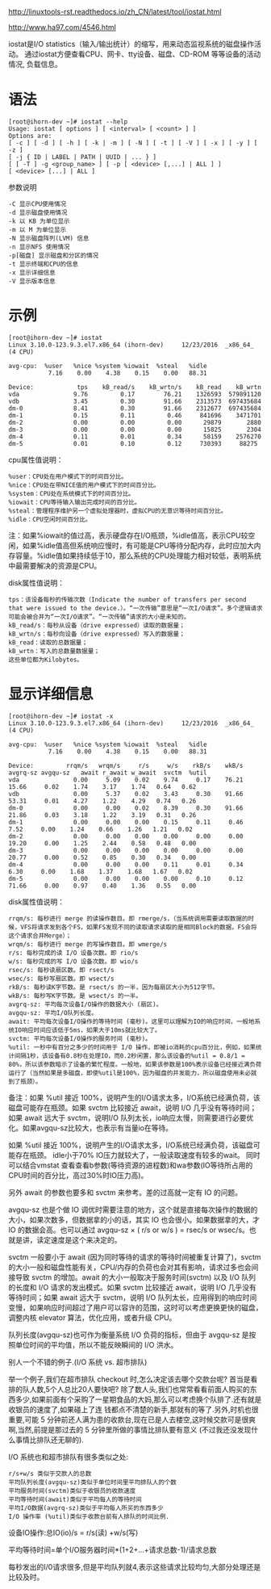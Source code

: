 http://linuxtools-rst.readthedocs.io/zh_CN/latest/tool/iostat.html

http://www.ha97.com/4546.html

iostat是I/O statistics（输入/输出统计）的缩写，用来动态监视系统的磁盘操作活动。
通过iostat方便查看CPU、网卡、tty设备、磁盘、CD-ROM 等等设备的活动情况, 负载信息。

# 语法

	[root@ihorn-dev ~]# iostat --help
	Usage: iostat [ options ] [ <interval> [ <count> ] ]
	Options are:
	[ -c ] [ -d ] [ -h ] [ -k | -m ] [ -N ] [ -t ] [ -V ] [ -x ] [ -y ] [ -z ]
	[ -j { ID | LABEL | PATH | UUID | ... } ]
	[ [ -T ] -g <group_name> ] [ -p [ <device> [,...] | ALL ] ]
	[ <device> [...] | ALL ]

参数说明

    -C 显示CPU使用情况
    -d 显示磁盘使用情况
    -k 以 KB 为单位显示
    -m 以 M 为单位显示
    -N 显示磁盘阵列(LVM) 信息
    -n 显示NFS 使用情况
    -p[磁盘] 显示磁盘和分区的情况
    -t 显示终端和CPU的信息
    -x 显示详细信息
    -V 显示版本信息

# 示例

	[root@ihorn-dev ~]# iostat
	Linux 3.10.0-123.9.3.el7.x86_64 (ihorn-dev) 	12/23/2016 	_x86_64_	(4 CPU)
	
	avg-cpu:  %user   %nice %system %iowait  %steal   %idle
	           7.16    0.00    4.38    0.15    0.00   88.31
	
	Device:            tps    kB_read/s    kB_wrtn/s    kB_read    kB_wrtn
	vda               9.76         0.17        76.21    1326593  579891120
	vdb               3.45         0.30        91.66    2313573  697435684
	dm-0              8.41         0.30        91.66    2312677  697435684
	dm-1              0.15         0.11         0.46     841696    3471701
	dm-2              0.00         0.00         0.00      29879       2880
	dm-3              0.00         0.00         0.00      15825       2304
	dm-4              0.11         0.01         0.34      58159    2576270
	dm-5              0.01         0.10         0.12     730393     88275

cpu属性值说明：

    %user：CPU处在用户模式下的时间百分比。
    %nice：CPU处在带NICE值的用户模式下的时间百分比。
    %system：CPU处在系统模式下的时间百分比。
    %iowait：CPU等待输入输出完成时间的百分比。
    %steal：管理程序维护另一个虚拟处理器时，虚拟CPU的无意识等待时间百分比。
    %idle：CPU空闲时间百分比。

注：如果%iowait的值过高，表示硬盘存在I/O瓶颈，%idle值高，表示CPU较空闲，如果%idle值高但系统响应慢时，有可能是CPU等待分配内存，此时应加大内存容量。%idle值如果持续低于10，那么系统的CPU处理能力相对较低，表明系统中最需要解决的资源是CPU。

disk属性值说明：

	tps：该设备每秒的传输次数（Indicate the number of transfers per second that were issued to the device.）。“一次传输”意思是“一次I/O请求”。多个逻辑请求可能会被合并为“一次I/O请求”。“一次传输”请求的大小是未知的。	
	kB_read/s：每秒从设备（drive expressed）读取的数据量；
	kB_wrtn/s：每秒向设备（drive expressed）写入的数据量；
	kB_read：读取的总数据量；
	kB_wrtn：写入的总数量数据量；
	这些单位都为Kilobytes。

# 显示详细信息

	[root@ihorn-dev ~]# iostat -x
	Linux 3.10.0-123.9.3.el7.x86_64 (ihorn-dev) 	12/23/2016 	_x86_64_	(4 CPU)
	
	avg-cpu:  %user   %nice %system %iowait  %steal   %idle
	           7.16    0.00    4.38    0.15    0.00   88.31
	
	Device:         rrqm/s   wrqm/s     r/s     w/s    rkB/s    wkB/s avgrq-sz avgqu-sz   await r_await w_await  svctm  %util
	vda               0.00     5.09    0.02    9.74     0.17    76.21    15.66     0.02    1.74    3.17    1.74   0.64   0.62
	vdb               0.00     5.37    0.02    3.43     0.30    91.66    53.31     0.01    4.27    1.22    4.29   0.74   0.26
	dm-0              0.00     0.00    0.02    8.39     0.30    91.66    21.86     0.03    3.18    1.22    3.19   0.31   0.26
	dm-1              0.00     0.00    0.00    0.15     0.11     0.46     7.52     0.00    1.24    0.66    1.26   1.21   0.02
	dm-2              0.00     0.00    0.00    0.00     0.00     0.00    19.20     0.00    1.25    2.44    0.58   0.48   0.00
	dm-3              0.00     0.00    0.00    0.00     0.00     0.00    20.77     0.00    0.52    0.85    0.30   0.34   0.00
	dm-4              0.00     0.00    0.00    0.11     0.01     0.34     6.30     0.00    1.68    1.37    1.68   1.67   0.02
	dm-5              0.00     0.00    0.00    0.00     0.10     0.12    71.66     0.00    0.97    0.40    1.36   0.55   0.00


disk属性值说明：

    rrqm/s: 每秒进行 merge 的读操作数目。即 rmerge/s，（当系统调用需要读取数据的时候，VFS将请求发到各个FS，如果FS发现不同的读取请求读取的是相同Block的数据，FS会将这个请求合并Merge）；
    wrqm/s: 每秒进行 merge 的写操作数目。即 wmerge/s
    r/s: 每秒完成的读 I/O 设备次数。即 rio/s
    w/s: 每秒完成的写 I/O 设备次数。即 wio/s
    rsec/s: 每秒读扇区数。即 rsect/s
    wsec/s: 每秒写扇区数。即 wsect/s
    rkB/s: 每秒读K字节数。是 rsect/s 的一半，因为每扇区大小为512字节。
    wkB/s: 每秒写K字节数。是 wsect/s 的一半。
    avgrq-sz: 平均每次设备I/O操作的数据大小 (扇区)。
    avgqu-sz: 平均I/O队列长度。
    await: 平均每次设备I/O操作的等待时间 (毫秒)。这里可以理解为IO的响应时间，一般地系统IO响应时间应该低于5ms，如果大于10ms就比较大了。
    svctm: 平均每次设备I/O操作的服务时间 (毫秒)。
    %util: 一秒中有百分之多少的时间用于 I/O 操作，即被io消耗的cpu百分比，例如，如果统计间隔1秒，该设备有0.8秒在处理IO，而0.2秒闲置，那么该设备的%util = 0.8/1 = 80%，所以该参数暗示了设备的繁忙程度。一般地，如果该参数是100%表示设备已经接近满负荷运行了（当然如果是多磁盘，即使%util是100%，因为磁盘的并发能力，所以磁盘使用未必就到了瓶颈）。

备注：如果 %util 接近 100%，说明产生的I/O请求太多，I/O系统已经满负荷，该磁盘可能存在瓶颈。如果 svctm 比较接近 await，说明 I/O 几乎没有等待时间；如果 await 远大于 svctm，说明I/O 队列太长，io响应太慢，则需要进行必要优化。如果avgqu-sz比较大，也表示有当量io在等待。

如果 %util 接近 100%，说明产生的I/O请求太多，I/O系统已经满负荷，该磁盘可能存在瓶颈。 idle小于70% IO压力就较大了，一般读取速度有较多的wait。 同时可以结合vmstat 查看查看b参数(等待资源的进程数)和wa参数(IO等待所占用的CPU时间的百分比，高过30%时IO压力高)。

另外 await 的参数也要多和 svctm 来参考。差的过高就一定有 IO 的问题。

avgqu-sz 也是个做 IO 调优时需要注意的地方，这个就是直接每次操作的数据的大小，如果次数多，但数据拿的小的话，其实 IO 也会很小。如果数据拿的大，才IO 的数据会高。也可以通过 avgqu-sz × ( r/s or w/s ) = rsec/s or wsec/s。也就是讲，读定速度是这个来决定的。

svctm 一般要小于 await (因为同时等待的请求的等待时间被重复计算了)，svctm 的大小一般和磁盘性能有关，CPU/内存的负荷也会对其有影响，请求过多也会间接导致 svctm 的增加。await 的大小一般取决于服务时间(svctm) 以及 I/O 队列的长度和 I/O 请求的发出模式。如果 svctm 比较接近 await，说明 I/O 几乎没有等待时间；如果 await 远大于 svctm，说明 I/O 队列太长，应用得到的响应时间变慢，如果响应时间超过了用户可以容许的范围，这时可以考虑更换更快的磁盘，调整内核 elevator 算法，优化应用，或者升级 CPU。

队列长度(avgqu-sz)也可作为衡量系统 I/O 负荷的指标，但由于 avgqu-sz 是按照单位时间的平均值，所以不能反映瞬间的 I/O 洪水。

别人一个不错的例子.(I/O 系统 vs. 超市排队)

举一个例子,我们在超市排队 checkout 时,怎么决定该去哪个交款台呢? 首当是看排的队人数,5个人总比20人要快吧? 除了数人头,我们也常常看看前面人购买的东西多少,如果前面有个采购了一星期食品的大妈,那么可以考虑换个队排了.还有就是收银员的速度了,如果碰上了连 钱都点不清楚的新手,那就有的等了.另外,时机也很重要,可能 5 分钟前还人满为患的收款台,现在已是人去楼空,这时候交款可是很爽啊,当然,前提是那过去的 5 分钟里所做的事情比排队要有意义 (不过我还没发现什么事情比排队还无聊的).

I/O 系统也和超市排队有很多类似之处:

	r/s+w/s 类似于交款人的总数
	平均队列长度(avgqu-sz)类似于单位时间里平均排队人的个数
	平均服务时间(svctm)类似于收银员的收款速度
	平均等待时间(await)类似于平均每人的等待时间
	平均I/O数据(avgrq-sz)类似于平均每人所买的东西多少
	I/O 操作率 (%util)类似于收款台前有人排队的时间比例.

设备IO操作:总IO(io)/s = r/s(读) +w/s(写)

平均等待时间=单个I/O服务器时间*(1+2+...+请求总数-1)/请求总数

每秒发出的I/0请求很多,但是平均队列就4,表示这些请求比较均匀,大部分处理还是比较及时。
